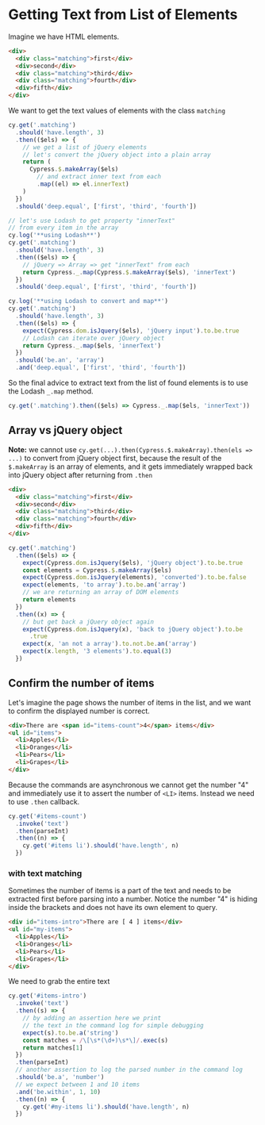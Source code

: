 # Getting Text from List of Elements

<!-- fiddle Get text list -->

Imagine we have HTML elements.

```html
<div>
  <div class="matching">first</div>
  <div>second</div>
  <div class="matching">third</div>
  <div class="matching">fourth</div>
  <div>fifth</div>
</div>
```

We want to get the text values of elements with the class `matching`

```js
cy.get('.matching')
  .should('have.length', 3)
  .then(($els) => {
    // we get a list of jQuery elements
    // let's convert the jQuery object into a plain array
    return (
      Cypress.$.makeArray($els)
        // and extract inner text from each
        .map((el) => el.innerText)
    )
  })
  .should('deep.equal', ['first', 'third', 'fourth'])

// let's use Lodash to get property "innerText"
// from every item in the array
cy.log('**using Lodash**')
cy.get('.matching')
  .should('have.length', 3)
  .then(($els) => {
    // jQuery => Array => get "innerText" from each
    return Cypress._.map(Cypress.$.makeArray($els), 'innerText')
  })
  .should('deep.equal', ['first', 'third', 'fourth'])

cy.log('**using Lodash to convert and map**')
cy.get('.matching')
  .should('have.length', 3)
  .then(($els) => {
    expect(Cypress.dom.isJquery($els), 'jQuery input').to.be.true
    // Lodash can iterate over jQuery object
    return Cypress._.map($els, 'innerText')
  })
  .should('be.an', 'array')
  .and('deep.equal', ['first', 'third', 'fourth'])
```

<!-- fiddle-end -->

So the final advice to extract text from the list of found elements is to use the Lodash `_.map` method.

```js
cy.get('.matching').then(($els) => Cypress._.map($els, 'innerText'))
```

## Array vs jQuery object

**Note:** we cannot use `cy.get(...).then(Cypress.$.makeArray).then(els => ...)` to convert from jQuery object first, because the result of the `$.makeArray` is an array of elements, and it gets immediately wrapped back into jQuery object after returning from `.then`

<!-- fiddle Array becomes jQuery -->

```html
<div>
  <div class="matching">first</div>
  <div>second</div>
  <div class="matching">third</div>
  <div class="matching">fourth</div>
  <div>fifth</div>
</div>
```

```js
cy.get('.matching')
  .then(($els) => {
    expect(Cypress.dom.isJquery($els), 'jQuery object').to.be.true
    const elements = Cypress.$.makeArray($els)
    expect(Cypress.dom.isJquery(elements), 'converted').to.be.false
    expect(elements, 'to array').to.be.an('array')
    // we are returning an array of DOM elements
    return elements
  })
  .then((x) => {
    // but get back a jQuery object again
    expect(Cypress.dom.isJquery(x), 'back to jQuery object').to.be
      .true
    expect(x, 'an not a array').to.not.be.an('array')
    expect(x.length, '3 elements').to.equal(3)
  })
```

<!-- fiddle-end -->

## Confirm the number of items

Let's imagine the page shows the number of items in the list, and we want to confirm the displayed number is correct.

<!-- fiddle Confirm the number of items -->

```html
<div>There are <span id="items-count">4</span> items</div>
<ul id="items">
  <li>Apples</li>
  <li>Oranges</li>
  <li>Pears</li>
  <li>Grapes</li>
</div>
```

Because the commands are asynchronous we cannot get the number "4" and immediately use it to assert the number of `<LI>` items. Instead we need to use `.then` callback.

```js
cy.get('#items-count')
  .invoke('text')
  .then(parseInt)
  .then((n) => {
    cy.get('#items li').should('have.length', n)
  })
```

<!-- fiddle-end -->

### with text matching

Sometimes the number of items is a part of the text and needs to be extracted first before parsing into a number. Notice the number "4" is hiding inside the brackets and does not have its own element to query.

<!-- fiddle Confirm the number of items with parsing -->

```html
<div id="items-intro">There are [ 4 ] items</div>
<ul id="my-items">
  <li>Apples</li>
  <li>Oranges</li>
  <li>Pears</li>
  <li>Grapes</li>
</div>
```

We need to grab the entire text

```js
cy.get('#items-intro')
  .invoke('text')
  .then((s) => {
    // by adding an assertion here we print
    // the text in the command log for simple debugging
    expect(s).to.be.a('string')
    const matches = /\[\s*(\d+)\s*\]/.exec(s)
    return matches[1]
  })
  .then(parseInt)
  // another assertion to log the parsed number in the command log
  .should('be.a', 'number')
  // we expect between 1 and 10 items
  .and('be.within', 1, 10)
  .then((n) => {
    cy.get('#my-items li').should('have.length', n)
  })
```

<!-- fiddle-end -->
